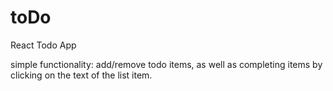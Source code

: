 # toDo
React Todo App

simple functionality: add/remove todo items, as well as completing items by clicking on the text of the list item.
